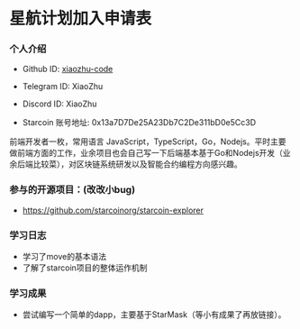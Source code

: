 

# 星航计划加入申请表

### 个人介绍

* Github ID: [xiaozhu-code](https://github.com/xiaozhu-code)

* Telegram ID: XiaoZhu

* Discord ID: XiaoZhu

* Starcoin 账号地址: 0x13a7D7De25A23Db7C2De311bD0e5Cc3D

前端开发者一枚，常用语言 JavaScript，TypeScript，Go，Nodejs。平时主要做前端方面的工作，业余项目也会自己写一下后端基本基于Go和Nodejs开发（业余后端比较菜），对区块链系统研发以及智能合约编程方向感兴趣。

### 参与的开源项目：(改改小bug)

* https://github.com/starcoinorg/starcoin-explorer


### 学习日志

* 学习了move的基本语法
* 了解了starcoin项目的整体运作机制

### 学习成果
* 尝试编写一个简单的dapp，主要基于StarMask（等小有成果了再放链接）。





